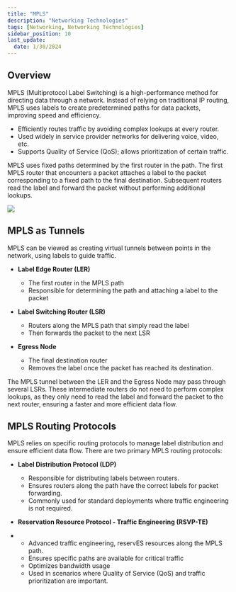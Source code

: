 ```yaml
---
title: "MPLS"
description: "Networking Technologies"
tags: [Networking, Networking Technologies]
sidebar_position: 10
last_update:
  date: 1/30/2024
---
```




## Overview

MPLS (Multiprotocol Label Switching) is a high-performance method for directing data through a network. Instead of relying on traditional IP routing, MPLS uses labels to create predetermined paths for data packets, improving speed and efficiency.

- Efficiently routes traffic by avoiding complex lookups at every router.
- Used widely in service provider networks for delivering voice, video, etc.
- Supports Quality of Service (QoS); allows prioritization of certain traffic.

MPLS uses fixed paths determined by the first router in the path. The first MPLS router that encounters a packet attaches a label to the packet corresponding to a fixed path to the final destination. Subsequent routers read the label and forward the packet without performing additional lookups.

![](/img/docs/networking-tech-mpls-core-network-how-it-worksss.png)

## MPLS as Tunnels

MPLS can be viewed as creating virtual tunnels between points in the network, using labels to guide traffic.

- **Label Edge Router (LER)**  

   - The first router in the MPLS path
   - Responsible for determining the path and attaching a label to the packet
  
- **Label Switching Router (LSR)**  

   - Routers along the MPLS path that simply read the label
   - Then forwards the packet to the next LSR
  
- **Egress Node** 
 
   - The final destination router
   - Removes the label once the packet has reached its destination.

The MPLS tunnel between the LER and the Egress Node may pass through several LSRs. These intermediate routers do not need to perform complex lookups, as they only need to read the label and forward the packet to the next router, ensuring a faster and more efficient data flow.

## MPLS Routing Protocols

MPLS relies on specific routing protocols to manage label distribution and ensure efficient data flow. There are two primary MPLS routing protocols:

- **Label Distribution Protocol (LDP)**  

   - Responsible for distributing labels between routers.
   - Ensures routers along the path have the correct labels for packet forwarding.
   - Commonly used for standard deployments where traffic engineering is not required.

- **Reservation Resource Protocol - Traffic Engineering (RSVP-TE)**  
- 
   - Advanced traffic engineering, reservES resources along the MPLS path.
   - Ensures specific paths are available for critical traffic
   - Optimizes bandwidth usage
   - Used in scenarios where Quality of Service (QoS) and traffic prioritization are important.